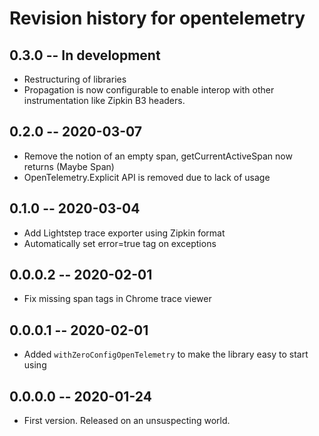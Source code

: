 # Revision history for opentelemetry

## 0.3.0 -- In development

* Restructuring of libraries
* Propagation is now configurable to enable interop with other instrumentation like Zipkin B3 headers.

## 0.2.0 -- 2020-03-07

* Remove the notion of an empty span, getCurrentActiveSpan now returns (Maybe Span)
* OpenTelemetry.Explicit API is removed due to lack of usage

## 0.1.0 -- 2020-03-04

* Add Lightstep trace exporter using Zipkin format
* Automatically set error=true tag on exceptions

## 0.0.0.2 -- 2020-02-01

* Fix missing span tags in Chrome trace viewer

## 0.0.0.1 -- 2020-02-01

* Added `withZeroConfigOpenTelemetry` to make the library easy to start using

## 0.0.0.0 -- 2020-01-24

* First version. Released on an unsuspecting world.
